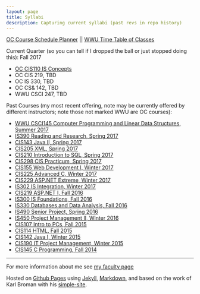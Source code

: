 ```yaml
---
layout: page
title: Syllabi 
description: Capturing current syllabi (past revs in repo history)
---
```


[OC Course Schedule Planner](https://apps.olympic.edu/classschedule/Default.aspx) || 
[WWU Time Table of Classes](https://admin.wwu.edu/pls/wwis/wwskcfnd.TimeTable)

Current Quarter (so you can tell if I dropped the ball or just stopped doing this): Fall 2017
- [OC CIS110 IS Concepts](CIS110.html) 
- OC CIS 219, TBD
- OC IS 330, TBD
- OC CS& 142, TBD
- WWU CSCI 247, TBD


Past Courses (my most recent offering, note may be currently offered by different instructors; note those not marked WWU are OC courses):

- [WWU CSCI145 Computer Programming and Linear Data Structures, Summer 2017](CSCI145.html) 
- [IS390 Reading and Research, Spring 2017](IS390.html) 
- [CIS143 Java II, Spring 2017](CIS143.html) 
- [CIS205 XML, Spring 2017](CIS205.html)
- [CIS210 Introduction to SQL, Spring 2017](CIS210.html) 
- [CIS298 CIS Practicum, Spring 2017](CIS298.html)
- [CIS155 Web Development I, Winter 2017](CIS155.html)
- [CIS225 Advanced C, Winter 2017](CIS225.html)
- [CIS229 ASP.NET Extreme, Winter 2017](CIS229.html)
- [IS302 IS Integration, Winter 2017](IS302.html)
- [CIS219 ASP.NET I, Fall 2016](CIS219.html)
- [IS300 IS Foundations, Fall 2016](archive/2016_Fall_IS300_Item_2250_2251_syllabus_v0.pdf) 
- [IS330 Databases and Data Analysis, Fall 2016](IS330.html) 
- [IS490 Senior Project, Spring 2016](archive/2016_Spring_IS_490_Syllabus_Garripoli_Becker.html) 
- [IS450 Project Management II, Winter 2016](archive/2016_Winter_IS_450_Syllabus_Garripoli.pdf)
- [CIS107 Intro to PCs, Fall 2015](archive/2015_Fall_CIS_107_Item_2152_Syllabus.html)
- [CIS114 HTML, Fall 2015](archive/2015_Fall_CIS_114_Item_2170_Syllabus.html)
- [CIS142 Java I, Winter 2015](archive/2015_Winter_CIS_142_Syllabus_Garripoli.html)
- [CIS190 IT Project Management, Winter 2015](archive/2015_Winter_CIS_190_Syllabus_Garripoli.html)
- [CIS145 C Programming, Fall 2014](archive/2014_Fall_CIS_145_Syllabus_Garripoli.html)

---

For more information about me see [my faculty page](https://argoc.github.io/faculty)


Hosted on 
[Github Pages](http://pages.github.com) using
[Jekyll](http://jekyllrb.com/), 
[Markdown](https://daringfireball.net/projects/markdown/), and
based on the work of Karl Broman with his
[simple-site](http://kbromain.gitpage.io/simple-site).
